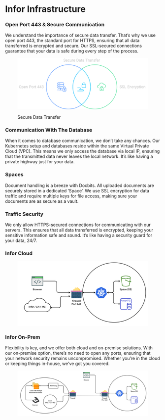 # Infor Infrastructure

### Open Port 443 & Secure Communication

We understand the importance of secure data transfer. That’s why we use open port 443, the standard port for HTTPS, ensuring that all data transferred is encrypted and secure. Our SSL-secured connections guarantee that your data is safe during every step of the process.

<figure><img src="../.gitbook/assets/secure.svg" alt="Open Port 443 &#x26; Secure Communication - DocBits"><figcaption><p>Secure Data Transfer</p></figcaption></figure>

### Communication With The Database

When it comes to database communication, we don’t take any chances. Our Kubernetes setup and databases reside within the same Virtual Private Cloud (VPC). This means we only access the database via local IP, ensuring that the transmitted data never leaves the local network. It’s like having a private highway just for your data.

### Spaces

Document handling is a breeze with Docbits. All uploaded documents are securely stored in a dedicated ‘Space’. We use SSL encryption for data traffic and require multiple keys for file access, making sure your documents are as secure as a vault.

### Traffic Security

We only allow HTTPS-secured connections for communicating with our servers. This ensures that all data transferred is encrypted, keeping your sensitive information safe and sound. It’s like having a security guard for your data, 24/7.

### Infor Cloud

<figure><img src="../.gitbook/assets/DocBits_II_infra_cloud.webp" alt=""><figcaption></figcaption></figure>

### Infor On-Prem

Flexibility is key, and we offer both cloud and on-premise solutions. With our on-premise option, there’s no need to open any ports, ensuring that your network security remains uncompromised. Whether you’re in the cloud or keeping things in-house, we’ve got you covered.

<figure><img src="../.gitbook/assets/DocBits_II_infra-on-prem-1024x355.webp" alt=""><figcaption></figcaption></figure>
